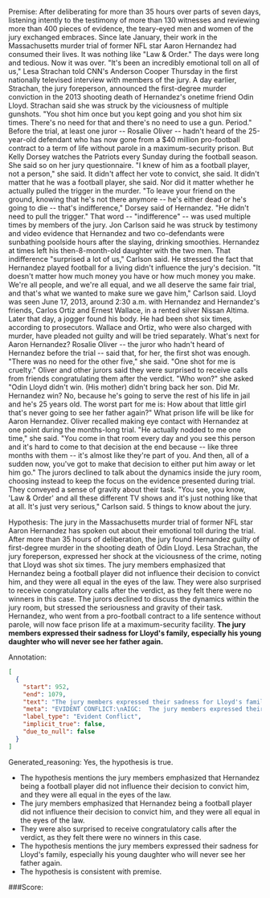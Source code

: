 
Premise:
After deliberating for more than 35 hours over parts of seven days, listening intently to the testimony of more than 130 witnesses and reviewing more than 400 pieces of evidence, the teary-eyed men and women of the jury exchanged embraces. Since late January, their work in the Massachusetts murder trial of former NFL star Aaron Hernandez had consumed their lives. It was nothing like "Law & Order." The days were long and tedious. Now it was over. "It's been an incredibly emotional toll on all of us," Lesa Strachan told CNN's Anderson Cooper Thursday in the first nationally televised interview with members of the jury. A day earlier, Strachan, the jury foreperson, announced the first-degree murder conviction in the 2013 shooting death of Hernandez's onetime friend Odin Lloyd. Strachan said she was struck by the viciousness of multiple gunshots. "You shot him once but you kept going and you shot him six times. There's no need for that and there's no need to use a gun. Period." Before the trial, at least one juror -- Rosalie Oliver -- hadn't heard of the 25-year-old defendant who has now gone from a $40 million pro-football contract to a term of life without parole in a maximum-security prison. But Kelly Dorsey watches the Patriots every Sunday during the football season. She said so on her jury questionnaire. "I knew of him as a football player, not a person," she said. It didn't affect her vote to convict, she said. It didn't matter that he was a football player, she said. Nor did it matter whether he actually pulled the trigger in the murder. "To leave your friend on the ground, knowing that he's not there anymore -- he's either dead or he's going to die -- that's indifference," Dorsey said of Hernandez. "He didn't need to pull the trigger." That word -- "indifference" -- was used multiple times by members of the jury. Jon Carlson said he was struck by testimony and video evidence that Hernandez and two co-defendants were sunbathing poolside hours after the slaying, drinking smoothies. Hernandez at times left his then-8-month-old daughter with the two men. That indifference "surprised a lot of us," Carlson said. He stressed the fact that Hernandez played football for a living didn't influence the jury's decision. "It doesn't matter how much money you have or how much money you make. We're all people, and we're all equal, and we all deserve the same fair trial, and that's what we wanted to make sure we gave him," Carlson said. Lloyd was seen June 17, 2013, around 2:30 a.m. with Hernandez and Hernandez's friends, Carlos Ortiz and Ernest Wallace, in a rented silver Nissan Altima. Later that day, a jogger found his body. He had been shot six times, according to prosecutors. Wallace and Ortiz, who were also charged with murder, have pleaded not guilty and will be tried separately. What's next for Aaron Hernandez? Rosalie Oliver -- the juror who hadn't heard of Hernandez before the trial -- said that, for her, the first shot was enough. "There was no need for the other five," she said. "One shot for me is cruelty." Oliver and other jurors said they were surprised to receive calls from friends congratulating them after the verdict. "Who won?" she asked "Odin Lloyd didn't win. (His mother) didn't bring back her son. Did Mr. Hernandez win? No, because he's going to serve the rest of his life in jail and he's 25 years old. The worst part for me is: How about that little girl that's never going to see her father again?" What prison life will be like for Aaron Hernandez. Oliver recalled making eye contact with Hernandez at one point during the months-long trial. "He actually nodded to me one time," she said. "You come in that room every day and you see this person and it's hard to come to that decision at the end because -- like three months with them -- it's almost like they're part of you. And then, all of a sudden now, you've got to make that decision to either put him away or let him go." The jurors declined to talk about the dynamics inside the jury room, choosing instead to keep the focus on the evidence presented during trial. They conveyed a sense of gravity about their task. "You see, you know, 'Law & Order' and all these different TV shows and it's just nothing like that at all. It's just very serious," Carlson said. 5 things to know about the jury.


Hypothesis:
The jury in the Massachusetts murder trial of former NFL star Aaron Hernandez has spoken out about their emotional toll during the trial. After more than 35 hours of deliberation, the jury found Hernandez guilty of first-degree murder in the shooting death of Odin Lloyd. Lesa Strachan, the jury foreperson, expressed her shock at the viciousness of the crime, noting that Lloyd was shot six times. The jury members emphasized that Hernandez being a football player did not influence their decision to convict him, and they were all equal in the eyes of the law. They were also surprised to receive congratulatory calls after the verdict, as they felt there were no winners in this case. The jurors declined to discuss the dynamics within the jury room, but stressed the seriousness and gravity of their task. Hernandez, who went from a pro-football contract to a life sentence without parole, will now face prison life at a maximum-security facility. **The jury members expressed their sadness for Lloyd's family, especially his young daughter who will never see her father again.**

Annotation:
```json
[
  {
    "start": 952,
    "end": 1079,
    "text": "The jury members expressed their sadness for Lloyd's family, especially his young daughter who will never see her father again.",
    "meta": "EVIDENT CONFLICT:\nAIGC:  The jury members expressed their sadness for Lloyd's family, especially his young daughter who will never see her father again.\nOriginal:  The generative implies that it was Odin Lloyd who have a daughter he left behind. However, in the source content it was Hernandez who have a 8-month old daughter\n",
    "label_type": "Evident Conflict",
    "implicit_true": false,
    "due_to_null": false
  }
]
```

Generated_reasoning:
Yes, the hypothesis is true. 
- The hypothesis mentions the jury members emphasized that Hernandez being a football player did not influence their decision to convict him, and they were all equal in the eyes of the law. 
- The jury members emphasized that Hernandez being a football player did not influence their decision to convict him, and they were all equal in the eyes of the law. 
- They were also surprised to receive congratulatory calls after the verdict, as they felt there were no winners in this case. 
- The hypothesis mentions the jury members expressed their sadness for Lloyd's family, especially his young daughter who will never see her father again. 
- The hypothesis is consistent with premise.

###Score:
